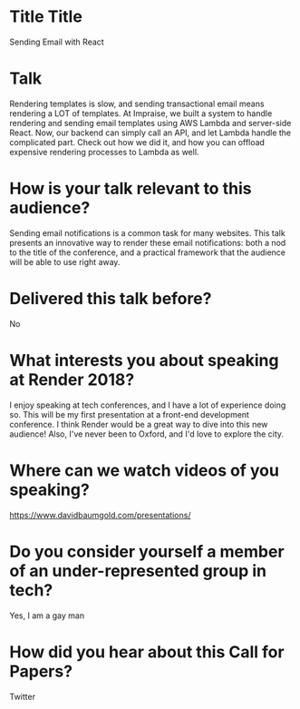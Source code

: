 # Title Title

Sending Email with React

# Talk

Rendering templates is slow, and sending transactional email means rendering a LOT of templates. At Impraise, we built a system to handle rendering and sending email templates using AWS Lambda and server-side React. Now, our backend can simply call an API, and let Lambda handle the complicated part. Check out how we did it, and how you can offload expensive rendering processes to Lambda as well.

# How is your talk relevant to this audience?

Sending email notifications is a common task for many websites. This talk presents an innovative way to render these email notifications: both a nod to the title of the conference, and a practical framework that the audience will be able to use right away.

# Delivered this talk before?

No

# What interests you about speaking at Render 2018?

I enjoy speaking at tech conferences, and I have a lot of experience doing so. This will be my first presentation at a front-end development conference. I think Render would be a great way to dive into this new audience! Also, I've never been to Oxford, and I'd love to explore the city.

# Where can we watch videos of you speaking?

https://www.davidbaumgold.com/presentations/

# Do you consider yourself a member of an under-represented group in tech?

Yes, I am a gay man

# How did you hear about this Call for Papers?

Twitter
